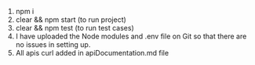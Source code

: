 1. npm i
2. clear && npm start (to run project)
3. clear && npm test (to run test cases)
4. I have uploaded the Node modules and .env file on Git so that there are no issues in setting up.
5. All apis curl added in apiDocumentation.md file


